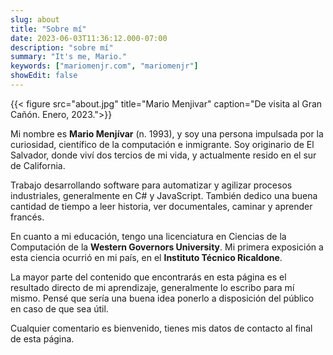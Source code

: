 ```yaml
---
slug: about
title: "Sobre mí"
date: 2023-06-03T11:36:12.000-07:00
description: "sobre mí"
summary: "It's me, Mario."
keywords: ["mariomenjr.com", "mariomenjr"]
showEdit: false
---
```


{{< figure src="about.jpg" title="Mario Menjivar" caption="De visita al Gran Cañón. Enero, 2023.">}}

Mi nombre es **Mario Menjívar** (n. 1993), y soy una persona impulsada por la curiosidad, científico de la computación e inmigrante. Soy originario de El Salvador, donde viví dos tercios de mi vida, y actualmente resido en el sur de California.

Trabajo desarrollando software para automatizar y agilizar procesos industriales, generalmente en C# y JavaScript. También dedico una buena cantidad de tiempo a leer historia, ver documentales, caminar y aprender francés.

En cuanto a mi educación, tengo una licenciatura en Ciencias de la Computación de la **Western Governors University**. Mi primera exposición a esta ciencia ocurrió en mi país, en el **Instituto Técnico Ricaldone**.

La mayor parte del contenido que encontrarás en esta página es el resultado directo de mi aprendizaje, generalmente lo escribo para mí mismo. Pensé que sería una buena idea ponerlo a disposición del público en caso de que sea útil.

Cualquier comentario es bienvenido, tienes mis datos de contacto al final de esta página.
